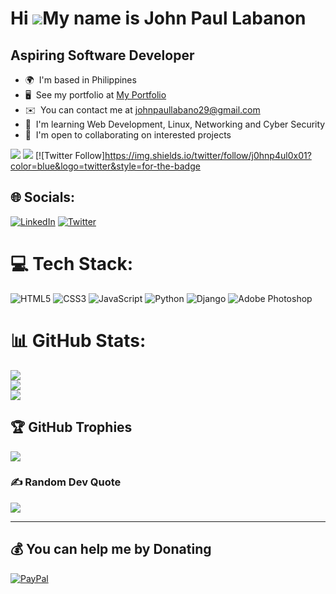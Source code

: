 Hi ![](https://user-images.githubusercontent.com/18350557/176309783-0785949b-9127-417c-8b55-ab5a4333674e.gif)My name is John Paul Labanon
=========================================================================================================================================

Aspiring Software Developer
--------------------

* 🌍  I'm based in Philippines
* 🖥️  See my portfolio at [My Portfolio](http://j0hnp4ul.github.io/)
* ✉️  You can contact me at [johnpaullabano29@gmail.com](mailto:johnpaullabano29@gmail.com)
* 🧠  I'm learning Web Development, Linux, Networking and Cyber Security
* 🤝  I'm open to collaborating on interested projects

[![](https://visitcount.itsvg.in/api?id=j0hnp4ul&icon=5&color=1)](https://visitcount.itsvg.in)
<a href="https://www.github.com/j0hnp4ul" target="_blank" rel="noreferrer"><img
src="https://img.shields.io/github/followers/j0hnp4ul?logo=github&style=for-the-badge&color=0891b2&labelColor=1c1917" /></a>
[![Twitter Follow]https://img.shields.io/twitter/follow/j0hnp4ul0x01?color=blue&logo=twitter&style=for-the-badge

## 🌐 Socials:
[![LinkedIn](https://img.shields.io/badge/LinkedIn-%230077B5.svg?logo=linkedin&logoColor=white)](https://linkedin.com/in/https://www.linkedin.com/in/john-paul-labanon-67778a175) [![Twitter](https://img.shields.io/badge/Twitter-%231DA1F2.svg?logo=Twitter&logoColor=white)](https://twitter.com/https://twitter.com/j0hnp4ul0x01?t=823UlLeLCiblpVuiAvEnAA&s=09) 

# 💻 Tech Stack:
![HTML5](https://img.shields.io/badge/html5-%23E34F26.svg?style=for-the-badge&logo=html5&logoColor=white) ![CSS3](https://img.shields.io/badge/css3-%231572B6.svg?style=for-the-badge&logo=css3&logoColor=white) ![JavaScript](https://img.shields.io/badge/javascript-%23323330.svg?style=for-the-badge&logo=javascript&logoColor=%23F7DF1E) 
![Python](https://img.shields.io/badge/python-3670A0?style=for-the-badge&logo=python&logoColor=ffdd54) ![Django](https://img.shields.io/badge/django-%23092E20.svg?style=for-the-badge&logo=django&logoColor=white) ![Adobe Photoshop](https://img.shields.io/badge/adobephotoshop-%2331A8FF.svg?style=for-the-badge&logo=adobephotoshop&logoColor=white)
# 📊 GitHub Stats:
![](https://github-readme-stats.vercel.app/api?username=j0hnp4ul&theme=react&hide_border=false&include_all_commits=true&count_private=true)<br/>
![](https://github-readme-streak-stats.herokuapp.com/?user=j0hnp4ul&theme=react&hide_border=false)<br/>
![](https://github-readme-stats.vercel.app/api/top-langs/?username=j0hnp4ul&theme=react&hide_border=false&include_all_commits=true&count_private=true&layout=compact)

## 🏆 GitHub Trophies
![](https://github-profile-trophy.vercel.app/?username=j0hnp4ul&theme=onestar&no-frame=false&no-bg=true&margin-w=4)

### ✍️ Random Dev Quote
![](https://quotes-github-readme.vercel.app/api?type=vetical&theme=radical)

---

  ## 💰 You can help me by Donating
  [![PayPal](https://img.shields.io/badge/PayPal-00457C?style=for-the-badge&logo=paypal&logoColor=white)](https://paypal.me/https://www.paypal.me/JohnPaulLabanon) 
